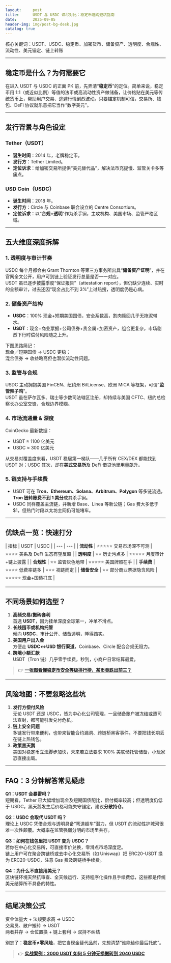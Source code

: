```yaml
---
layout:     post
title:      USDT 与 USDC 详尽对比：稳定币选购避坑指南
date:       2025-09-05
header-img: img/post-bg-desk.jpg
catalog: true
---
```


核心关键词：USDT、USDC、稳定币、加密货币、储备资产、透明度、合规性、流动性、美元锚定、链上转账

---

## 稳定币是什么？为何需要它  
在进入 USDT 与 USDC 的正面 PK 前，先弄清“**稳定币**”的定位。简单来说，稳定币用 1:1（或近似比例）等值的法币或高流动性资产做储备，让价格贴在美元等传统货币上，帮助用户交易、逃避行情剧烈波动。只要锚定机制可信，交易所、钱包、DeFi 协议就乐意把它当作“数字美元”。

---

## 发行背景与角色设定  

### Tether（USDT）  
- **诞生时间**：2014 年，老牌稳定币。  
- **发行方**：Tether Limited。  
- **定位诉求**：给加密交易所提供“美元替代品”，解决法币充提慢、监管关卡多等痛点。  

### USD Coin（USDC）  
- **诞生时间**：2018 年。  
- **发行方**：Circle 与 Coinbase 联合设立的 Centre Consortium。  
- **定位诉求**：以“**合规+透明**”作为杀手锏，主攻机构、美国市场、监管严格区域。  

---

## 五大维度深度拆解

### 1. 透明度与审计节奏  
USDC 每个月都会由 Grant Thornton 等第三方事务所出具“**储备资产证明**”，并在官网全文公开，用户可到链上验证发行总量是否一一对应。  
USDT 虽已逐步披露季度“保证报告”（attestation report），但仍缺少连续、实时的全额审计，过去还因“现金占比不到 3%”上过热搜，透明度仍是心病。  

### 2. 储备资产结构  
- **USDC**：100% 现金+短期美国国债，安全系数高，割肉赎回几乎无拖泥带水。  
- **USDT**：现金+商业票据+公司债券+贵金属+加密资产，组合更复杂，市场剧烈下行时偿付风险随之上升。  

下图思路简记：  
现金╱短期国债 → USDC 更稳；  
混合债券 → 收益略高但也潜伏流动性问题。  

### 3. 监管与合规  
USDC 主动拥抱美国 FinCEN、纽约州 BitLicense、欧洲 MiCA 等框架，可谓“**监管辣子鸡**”。  
USDT 虽在萨尔瓦多、瑞士等少数司法辖区注册，却持续与美国 CFTC、纽约总检察长办公室交锋，合规边界模糊。  

### 4. 市场流通量 & 深度  
CoinGecko 最新数据：  
- USDT ≈ 1100 亿美元  
- USDC ≈ 300 亿美元  

从交易对覆盖度来看，USDT 稳居第一梯队——几乎所有 CEX/DEX 都能找到 USDT 对；USDC 其次，却在**美式交易所**及 DeFi 借贷池里用量飙升。  

### 5. 链支持与手续费  
- USDT 可在 **Tron、Ethereum、Solana、Arbitrum、Polygon** 等多链流通，**Tron 链转账费不到 1 美分**成其杀手锏。  
- USDC 同样覆盖主流链，并新增 Base、Linea 等新公链；Gas 费大多低于 $1，但热门时段以太坊主网仍可能堵车。  

---

## 优缺点一览：快速打分

| 指标 | USDT | USDC |
| --- | --- |
| **流动性** | ⭐⭐⭐⭐⭐ 交易市场深不可测 | ⭐⭐⭐⭐ 美系及 DeFi 生态有望反超 |
| **透明度** | ⭐⭐ 历史污点多 | ⭐⭐⭐⭐⭐ 月度审计+链上披露 |
| **合规性** | ⭐⭐ 监管灰色地带 | ⭐⭐⭐⭐⭐ 美国牌照在手 |
| **手续费** | ⭐⭐⭐⭐ 低费率链多 | ⭐⭐⭐ 视链而定 |
| **储备安全** | ⭐⭐ 部分商业票据隐含风险 | ⭐⭐⭐⭐⭐ 现金+国债打底 |

---

## 不同场景如何选型？

1. **高频交易/搬砖套利**  
   首选 **USDT**，因为挂单深度全球第一，冲单不滑点。  
2. **长线囤币或机构托管**  
   倾向 **USDC**，审计公开、储备透明，睡得踏实。  
3. **美国用户出入金**  
   方便走 **USDC↔USD 银行渠道**，Coinbase、Circle 配合合规无阻力。  
4. **跨境小额汇款**  
   USDT（Tron 链）几乎零手续费，秒到，小商户日常结算最爱。  

> 👉 [**一张图看懂稳定币安全等级排行榜，某币竟跌出前三？**](https://okxdog.com/)  

---

## 风险地图：不要忽略这些坑

1. **发行方偿付风险**  
   无论 USDT 还是 USDC，皆为中心化公司管理，一旦储备账户被冻结或遭司法查封，都可能引发兑付危机。  
2. **链上安全问题**  
   多链发行带来便利，也带来智能合约漏洞、跨链桥黑客事件。不要把钱长期丢在链上热钱包。  
3. **政策黑天鹅**  
   美国对稳定币立法脚步加快，未来若立法要求 100% 美联储托管储备，小玩家恐直接出局。  

---

## FAQ：3 分钟解答常见疑虑

**Q1：USDT 会暴雷吗？**  
短期看，Tether 已大幅增加现金及短期国债配比，偿付概率较高；但透明度仍低于 USDC，黑天鹅发生后价格可能失守锚定，建议**分散持仓**。

**Q2：USDC 会取代 USDT 吗？**  
理论上 USDC 凭借合规与透明具备“弯道超车”潜力，但 USDT 的流动性护城河很难一次性颠覆。大概率在监管强弱分明的市场里共存。

**Q3：如何在钱包里把 USDT 变为 USDC？**  
若你在中心化交易所，可直接市价兑换，零滑点市场深度足。  
链上用户可在聚合跨链桥或去中心化交易所（如 Uniswap）把 ERC20-USDT 换为 ERC20-USDC，注意 Gas 费及跨链桥手续费。

**Q4：为什么不直接用美元？**  
区块链环境天然抗审查、全天候运行、支持程序化操作且手续费低，这些都是传统美元结算所不具备的特性。

---

## 结尾决策公式  

资金体量大 + 法规要求高 → USDC  
交易员、散户搬砖 → USDT  
两者并存 → 仓位置换 + 链上套利 → 双持不纠结  

别忘了：**稳定币≠零风险**，把它当现金替代品前，先想清楚“谁能给你最后托底”。  

> 👉 [**实战案例：2000 USDT 如何 5 分钟无损搬砖到 2040 USDC**](https://okxdog.com/)
